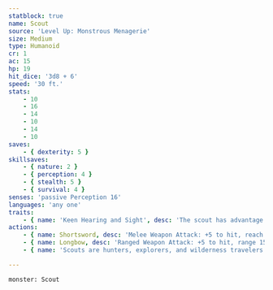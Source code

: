 ```yaml
---
statblock: true
name: Scout
source: 'Level Up: Monstrous Menagerie'
size: Medium
type: Humanoid
cr: 1
ac: 15
hp: 19
hit_dice: '3d8 + 6'
speed: '30 ft.'
stats:
    - 10
    - 16
    - 14
    - 10
    - 14
    - 10
saves:
    - { dexterity: 5 }
skillsaves:
    - { nature: 2 }
    - { perception: 4 }
    - { stealth: 5 }
    - { survival: 4 }
senses: 'passive Perception 16'
languages: 'any one'
traits:
    - { name: 'Keen Hearing and Sight', desc: 'The scout has advantage on Perception checks that rely on hearing or sight.' }
actions:
    - { name: Shortsword, desc: 'Melee Weapon Attack: +5 to hit, reach 5 ft., one target. Hit: 6 (1d6 + 3) piercing damage.' }
    - { name: Longbow, desc: 'Ranged Weapon Attack: +5 to hit, range 150/600 ft., one target. Hit: 7 (1d8 + 3) piercing damage.' }
    - { name: 'Scouts are hunters, explorers, and wilderness travelers', desc: 'Some act as guides or lookouts, while others hunt to support themselves or their tribes.' }

---
```

```statblock
monster: Scout
```
